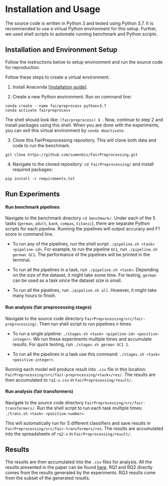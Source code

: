 # Installation and Usage

The source code is written in Python 3 and tested using Python 3.7. It is recommended to use a virtual Python environment for this setup. Further, we used shell scripts to automate running benchmark and Python scripts.

## Installation and Environment Setup
Follow the instructions below to setup environment and run the source code for reproduction.

Follow these steps to create a virtual environment:

1. Install Anaconda [[installation guide](https://docs.anaconda.com/anaconda/install/)].

2. Create a new Python environment. Run on command line:
```
conda create --name fairpreprocess python=3.7
conda activate fairpreprocess
```
The shell should look like: `(fairpreprocess) $ `. Now, continue to step 2 and install packages using this shell.
When you are done with the experiments, you can exit this virtual environment by `conda deactivate`.

3. Clone this FairPreprocessing repository. This will clone both data and code to run the benchmark.
```
git clone https://github.com/sumonbis/FairPreprocessing.git
```

4. Navigate to the cloned repository: `cd FairPreprocessing/` and install required packages:
```
pip install -r requirements.txt
```


## Run Experiments

#### Run benchmark pipelines
Navigate to the benchmark directory `cd benchmark/`.
Under each of the 5 tasks (`german`, `adult`, `bank`, `compas`, `titanic`), there are separate Python scripts for each pipeline. Running the pipelines will output accuracy and F1 score in command line.

* To run any of the pipelines, run the shell script `./pipeline.sh <task> <pipeline-id>`. For example, to run the pipeline `GC1`, run `./pipeline.sh german GC1`. The performance of the pipelines will be printed in the terminal.

* To run all the pipelines in a task, run `./pipeline.sh <task>`. Depending on the size of the dataset, it might take some time. For testing, `german` can be used as a task since the dataset size is small.

* To run all the pipelines, run `./pipeline.sh all`. However, it might take many hours to finish.  

#### Run analysis (fair preprocessing stages)
Navigate to the source code directory `FairPreprocessing/src/fair-preprocessing/`. Then run shell script to run pipelines *n* times.

* To run a single pipeline: `./stages.sh <task> <pipeline-id> <positive-integer>`. We run these experiments multiple times and accumulate results. For quick testing, run `./stages.sh german GC1 1`.

* To run all the pipelines in a task use this command: `./stages.sh <task> <positive-integer>`.

Running each model will produce result into `.csv` file in this location: `FairPreprocessing/src/fair-preprocessing/<task>/res/`.
The results are then accumulated to `rq1-x.csv` in `FairPreprocessing/result/`.

#### Run analysis (fair transformers)
Navigate to the source code directory `FairPreprocessing/src/fair-transformers/`. Run the shell script to run each task multiple times: `./trans.sh <task> <positive-number>`.

This will automatically run for 5 different classifiers and save results in `FairPreprocessing/src/fair-transformers/res`. The results are accumulated into the spreadsheets of `rq2-x` in `FairPreprocessing/result/`.

## Results

The results are then accumulated into the `.csv` files for analysis. All the results presented in the paper can be found [here](res/). RQ1 and RQ2 directly comes from the results generated by the experiments. RQ3 results come from the subset of the generated results.
